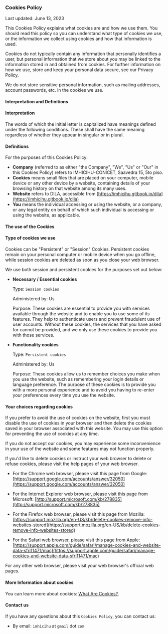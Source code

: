 ### Cookies Policy

Last updated: June 13, 2023

This Cookies Policy explains what cookies are and how we use them. You should read this policy so you can understand what type of cookies we use, or the information we collect using cookies and how that information is used. 

Cookies do not typically contain any information that personally identifies a user, but personal information that we store about you may be linked to the information stored in and obtained from cookies. For further information on how we use, store and keep your personal data secure, see our Privacy Policy.

We do not store sensitive personal information, such as mailing addresses, account passwords, etc. in the cookies we use.

#### Interpretation and Definitions

#### Interpretation

The words of which the initial letter is capitalized have meanings defined under the following conditions. These shall have the same meaning regardless of whether they appear in singular or in plural.

#### Definitions

For the purposes of this Cookies Policy:

- __Company__ (referred to as either "the Company", "We", "Us" or "Our" in this Cookies Policy) refers to IMHICIHU-CONICET, Saavedra 15, 5to piso.
- __Cookies__ means small files that are placed on your computer, mobile device or any other device by a website, containing details of your browsing history on that website among its many uses.
- __Website__ refers to DILA, accessible from [https://imhicihu.gitbook.io/dila](https://imhicihu.gitbook.io/dila)
- __You__ means the individual accessing or using the website, or a company, or any legal entity on behalf of which such individual is accessing or using the website, as applicable.

#### The use of the Cookies

#### Type of cookies we use

Cookies can be "Persistent" or "Session" Cookies. Persistent cookies remain on your personal computer or mobile device when you go offline, while session cookies are deleted as soon as you close your web browser.

We use both session and persistent cookies for the purposes set out below:

- __Necessary / Essential cookies__

   Type: `Session cookies`

   Administered by: Us

   Purpose: These cookies are essential to provide you with services available through the website and to enable you to use some of its features. They help to authenticate users and prevent fraudulent use of user accounts. Without these cookies, the services that you have asked for cannot be provided, and we only use these cookies to provide you with those services.

- __Functionality cookies__

   Type: `Persistent cookies`

   Administered by: Us

   Purpose: These cookies allow us to remember choices you make when you use the website, such as remembering your login details or language preference. The purpose of these cookies is to provide you with a more personal experience and to avoid you having to re-enter your preferences every time you use the website.

#### Your choices regarding cookies

If you prefer to avoid the use of cookies on the website, first you must disable the use of cookies in your browser and then delete the cookies saved in your browser associated with this website. You may use this option for preventing the use of cookies at any time.

If you do not accept our cookies, you may experience some inconvenience in your use of the website and some features may not function properly.

If you'd like to delete cookies or instruct your web browser to delete or refuse cookies, please visit the help pages of your web browser.

- For the Chrome web browser, please visit this page from Google: [https://support.google.com/accounts/answer/32050](https://support.google.com/accounts/answer/32050)

- For the Internet Explorer web browser, please visit this page from Microsoft: [http://support.microsoft.com/kb/278835](http://support.microsoft.com/kb/278835)

- For the Firefox web browser, please visit this page from Mozilla: [https://support.mozilla.org/en-US/kb/delete-cookies-remove-info-websites-stored](https://support.mozilla.org/en-US/kb/delete-cookies-remove-info-websites-stored)

- For the Safari web browser, please visit this page from Apple: [https://support.apple.com/guide/safari/manage-cookies-and-website-data-sfri11471/mac](https://support.apple.com/guide/safari/manage-cookies-and-website-data-sfri11471/mac)

For any other web browser, please visit your web browser's official web pages.

#### More Information about cookies

You can learn more about cookies: [What Are Cookies?](https://en.wikipedia.org/wiki/HTTP_cookie).

#### Contact us

If you have any questions about this `Cookies Policy`, you can contact us:

- By email: `imhicihu` at `gmail` dot `com`

